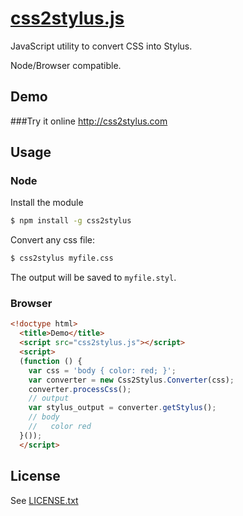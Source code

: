 # [css2stylus.js](http://css2stylus.com)

JavaScript utility to convert CSS into Stylus.

Node/Browser compatible.

## Demo

###Try it online http://css2stylus.com

## Usage

### Node

Install the module
```bash
$ npm install -g css2stylus
```

Convert any css file:
```bash
$ css2stylus myfile.css
```

The output will be saved to `myfile.styl`.

### Browser

```html
<!doctype html>
  <title>Demo</title>
  <script src="css2stylus.js"></script>
  <script>
  (function () {
    var css = 'body { color: red; }';
    var converter = new Css2Stylus.Converter(css);
    converter.processCss();
    // output
    var stylus_output = converter.getStylus();
    // body
    //   color red
  }());
  </script>
```

## License
See [LICENSE.txt](https://raw.github.com/dciccale/css2stylus.js/master/LICENSE.txt)